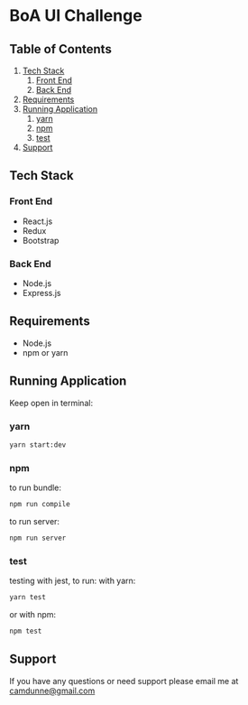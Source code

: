 # BoA UI Challenge

## Table of Contents

1. [Tech Stack](#tech-stack)
    1. [Front End](#front-end)
    1. [Back End](#back-end)
1. [Requirements](#requirements)
1. [Running Application](#running-application)
    1. [yarn](#yarn)
    1. [npm](#npm)
    1. [test](#test)
1. [Support](#support)

## Tech Stack

### Front End
- React.js
- Redux
- Bootstrap

### Back End
- Node.js
- Express.js

## Requirements
- Node.js
- npm or yarn

## Running Application
Keep open in terminal:
### yarn
```sh
yarn start:dev
```

### npm
to run bundle:
```sh
npm run compile
```
to run server:
```sh
npm run server
```

### test
testing with jest, to run:
  with yarn:
```sh
yarn test
```
  or with npm:
```sh
npm test
```

## Support
If you have any questions or need support please email me at camdunne@gmail.com
